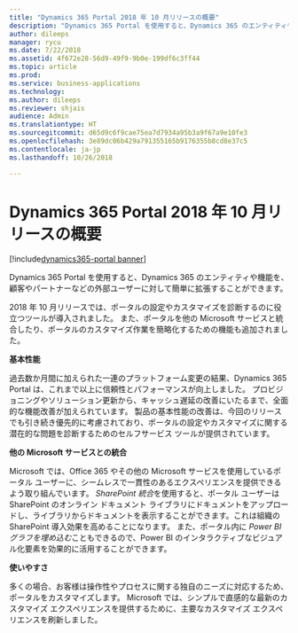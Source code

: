 ```yaml
---
title: "Dynamics 365 Portal 2018 年 10 月リリースの概要"
description: "Dynamics 365 Portal を使用すると、Dynamics 365 のエンティティや機能を、顧客やパートナーなどの外部ユーザーに対して簡単に拡張することができます。"
author: dileeps
manager: rycu
ms.date: 7/22/2018
ms.assetid: 4f672e28-56d9-49f9-9b0e-199df6c3ff44
ms.topic: article
ms.prod: 
ms.service: business-applications
ms.technology: 
ms.author: dileeps
ms.reviewer: shjais
audience: Admin
ms.translationtype: HT
ms.sourcegitcommit: d65d9c6f9cae75ea7d7934a95b3a9f67a9e10fe3
ms.openlocfilehash: 3e89dc06b429a791355165b9176355b8cd8e37c5
ms.contentlocale: ja-jp
ms.lasthandoff: 10/26/2018

---
```

#  <a name="overview-of-dynamics-365-portal-october-18-release"></a>Dynamics 365 Portal 2018 年 10 月リリースの概要

[!include[dynamics365-portal banner](../../includes/dynamics365-portal.md)]



Dynamics 365 Portal を使用すると、Dynamics 365 のエンティティや機能を、顧客やパートナーなどの外部ユーザーに対して簡単に拡張することができます。 

2018 年 10 月リリースでは、ポータルの設定やカスタマイズを診断するのに役立つツールが導入されました。 また、ポータルを他の Microsoft サービスと統合したり、ポータルのカスタマイズ作業を簡略化するための機能も追加されました。

**基本性能**

過去数か月間に加えられた一連のプラットフォーム変更の結果、Dynamics 365 Portal は、これまで以上に信頼性とパフォーマンスが向上しました。 プロビジョニングやソリューション更新から、キャッシュ遅延の改善にいたるまで、全面的な機能改善が加えられています。 製品の基本性能の改善は、今回のリリースでも引き続き優先的に考慮されており、ポータルの設定やカスタマイズに関する潜在的な問題を診断するためのセルフサービス ツールが提供されています。

**他の Microsoft サービスとの統合**

Microsoft では、Office 365 やその他の Microsoft サービスを使用しているポータル ユーザーに、シームレスで一貫性のあるエクスペリエンスを提供できるよう取り組んでいます。  *SharePoint 統合*を使用すると、ポータル ユーザーは SharePoint のオンライン ドキュメント ライブラリにドキュメントをアップロードし、ライブラリからドキュメントを表示することができます。これは組織の SharePoint 導入効果を高めることになります。 また、ポータル内に *Power BI グラフを埋め込む*こともできるので、Power BI のインタラクティブなビジュアル化要素を効果的に活用することができます。

**使いやすさ**

多くの場合、お客様は操作性やプロセスに関する独自のニーズに対応するため、ポータルをカスタマイズします。 Microsoft では、シンプルで直感的な最新のカスタマイズ エクスペリエンスを提供するために、主要なカスタマイズ エクスペリエンスを刷新しました。

